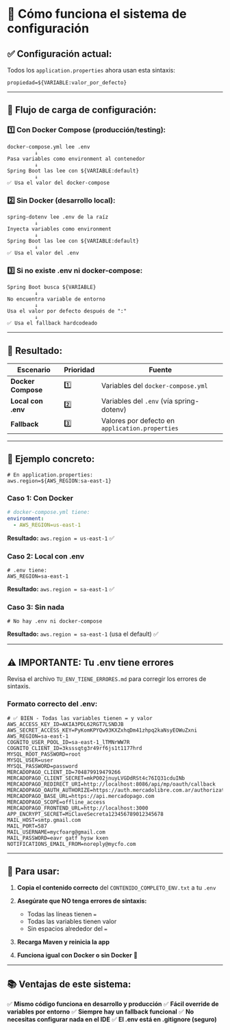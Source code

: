 # 🎯 Cómo funciona el sistema de configuración

## ✅ Configuración actual:

Todos los `application.properties` ahora usan esta sintaxis:

```properties
propiedad=${VARIABLE:valor_por_defecto}
```

---

## 🔄 Flujo de carga de configuración:

### **1️⃣ Con Docker Compose** (producción/testing):

```
docker-compose.yml lee .env
         ↓
Pasa variables como environment al contenedor
         ↓
Spring Boot las lee con ${VARIABLE:default}
         ↓
✅ Usa el valor del docker-compose
```

### **2️⃣ Sin Docker (desarrollo local):**

```
spring-dotenv lee .env de la raíz
         ↓
Inyecta variables como environment
         ↓
Spring Boot las lee con ${VARIABLE:default}
         ↓
✅ Usa el valor del .env
```

### **3️⃣ Si no existe .env ni docker-compose:**

```
Spring Boot busca ${VARIABLE}
         ↓
No encuentra variable de entorno
         ↓
Usa el valor por defecto después de ":"
         ↓
✅ Usa el fallback hardcodeado
```

---

## 🎯 Resultado:

| Escenario | Prioridad | Fuente |
|-----------|-----------|--------|
| **Docker Compose** | 1️⃣ | Variables del `docker-compose.yml` |
| **Local con .env** | 2️⃣ | Variables del `.env` (vía spring-dotenv) |
| **Fallback** | 3️⃣ | Valores por defecto en `application.properties` |

---

## 📝 Ejemplo concreto:

```properties
# En application.properties:
aws.region=${AWS_REGION:sa-east-1}
```

### Caso 1: Con Docker
```yaml
# docker-compose.yml tiene:
environment:
  - AWS_REGION=us-east-1
```
**Resultado:** `aws.region = us-east-1` ✅

### Caso 2: Local con .env
```env
# .env tiene:
AWS_REGION=sa-east-1
```
**Resultado:** `aws.region = sa-east-1` ✅

### Caso 3: Sin nada
```
# No hay .env ni docker-compose
```
**Resultado:** `aws.region = sa-east-1` (usa el default) ✅

---

## ⚠️ IMPORTANTE: Tu .env tiene errores

Revisa el archivo `TU_ENV_TIENE_ERRORES.md` para corregir los errores de sintaxis.

### Formato correcto del .env:

```env
# ✅ BIEN - Todas las variables tienen = y valor
AWS_ACCESS_KEY_ID=AKIA3PDL62RGT7LSNDJB
AWS_SECRET_ACCESS_KEY=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
AWS_REGION=sa-east-1
COGNITO_USER_POOL_ID=sa-east-1_lTMNrWW7R
COGNITO_CLIENT_ID=3ksssqtg3r49rf6js1t1177hrd
MYSQL_ROOT_PASSWORD=root
MYSQL_USER=user
MYSQL_PASSWORD=password
MERCADOPAGO_CLIENT_ID=704879919479266
MERCADOPAGO_CLIENT_SECRET=mkPO02jnuyLVGDdRSt4c76IQ31cduINb
MERCADOPAGO_REDIRECT_URI=http://localhost:8086/api/mp/oauth/callback
MERCADOPAGO_OAUTH_AUTHORIZE=https://auth.mercadolibre.com.ar/authorization
MERCADOPAGO_BASE_URL=https://api.mercadopago.com
MERCADOPAGO_SCOPE=offline_access
MERCADOPAGO_FRONTEND_URL=http://localhost:3000
APP_ENCRYPT_SECRET=MiClaveSecreta123456789012345678
MAIL_HOST=smtp.gmail.com
MAIL_PORT=587
MAIL_USERNAME=mycfoarg@gmail.com
MAIL_PASSWORD=eavr gatf hysw kxen
NOTIFICATIONS_EMAIL_FROM=noreply@mycfo.com
```

---

## 🚀 Para usar:

1. **Copia el contenido correcto** del `CONTENIDO_COMPLETO_ENV.txt` a tu `.env`

2. **Asegúrate que NO tenga errores de sintaxis:**
   - Todas las líneas tienen `=`
   - Todas las variables tienen valor
   - Sin espacios alrededor del `=`

3. **Recarga Maven y reinicia la app**

4. **Funciona igual con Docker o sin Docker** 🎉

---

## 📚 Ventajas de este sistema:

✅ **Mismo código funciona en desarrollo y producción**
✅ **Fácil override de variables por entorno**
✅ **Siempre hay un fallback funcional**
✅ **No necesitas configurar nada en el IDE**
✅ **El .env está en .gitignore (seguro)**

